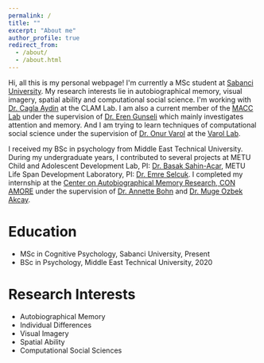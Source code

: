 ```yaml
---
permalink: /
title: ""
excerpt: "About me"
author_profile: true
redirect_from: 
  - /about/
  - /about.html
---
```


Hi, all this is my personal webpage! I'm currently a MSc student at [Sabanci University](https://www.sabanciuniv.edu/). My research interests lie in autobiographical memory, visual imagery, spatial ability and computational social science. I'm working with [Dr. Cagla Aydin](https://fass.sabanciuniv.edu/en/faculty-members/detail/1980) at the CLAM Lab. 
I am also a current member of the [MACC Lab](https://www.gunselilab.com/) under the supervision of [Dr. Eren Gunseli](http://myweb.sabanciuniv.edu/erengunseli/) which mainly investigates attention and memory. 
And I am trying to learn techniques of computational social science under the supervision of [Dr. Onur Varol](http://www.onurvarol.com/) at the [Varol Lab](http://varollab.com/).

I received my BSc in psychology from Middle East Technical University. During my undergraduate years, I contributed to several projects at METU Child and Adolescent Development Lab, PI: [Dr. Basak Sahin-Acar](http://psy.metu.edu.tr/en/basak-sahin-acar), METU Life Span Development Laboratory, PI: [Dr. Emre Selcuk](http://myweb.sabanciuniv.edu/emreselcuk/). I completed my internship at the [Center on Autobiographical Memory  Research, CON AMORE](https://psy.au.dk/en/research/research-centres-and-units/conamore/) under the supervision of [Dr. Annette Bohn](https://pure.au.dk/portal/en/persons/annette-bohn(63156000-0ce0-4610-b068-ee3354380b04).html) and [Dr. Muge Ozbek Akcay](https://scholar.google.dk/citations?user=iuB-cpUAAAAJ&hl=en). 


# Education
* MSc in Cognitive Psychology, Sabanci University, Present
* BSc in Psychology, Middle East Technical University, 2020

# Research Interests 
* Autobiographical Memory
* Individual Differences
* Visual Imagery
* Spatial Ability
* Computational Social Sciences
